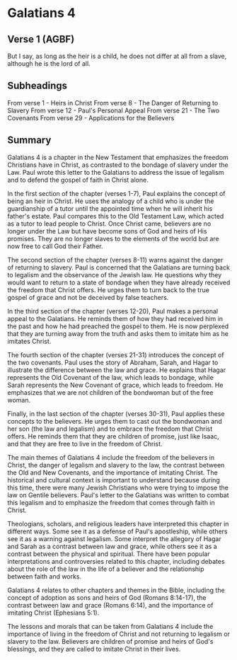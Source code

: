 # Galatians 4

## Verse 1 (AGBF)

But I say, as long as the heir is a child, he does not differ at all from a slave, although he is the lord of all.

## Subheadings

From verse 1 - Heirs in Christ
From verse 8 - The Danger of Returning to Slavery
From verse 12 - Paul's Personal Appeal
From verse 21 - The Two Covenants
From verse 29 - Applications for the Believers

## Summary

Galatians 4 is a chapter in the New Testament that emphasizes the freedom Christians have in Christ, as contrasted to the bondage of slavery under the Law. Paul wrote this letter to the Galatians to address the issue of legalism and to defend the gospel of faith in Christ alone.

In the first section of the chapter (verses 1-7), Paul explains the concept of being an heir in Christ. He uses the analogy of a child who is under the guardianship of a tutor until the appointed time when he will inherit his father's estate. Paul compares this to the Old Testament Law, which acted as a tutor to lead people to Christ. Once Christ came, believers are no longer under the Law but have become sons of God and heirs of His promises. They are no longer slaves to the elements of the world but are now free to call God their Father.

The second section of the chapter (verses 8-11) warns against the danger of returning to slavery. Paul is concerned that the Galatians are turning back to legalism and the observance of the Jewish law. He questions why they would want to return to a state of bondage when they have already received the freedom that Christ offers. He urges them to turn back to the true gospel of grace and not be deceived by false teachers.

In the third section of the chapter (verses 12-20), Paul makes a personal appeal to the Galatians. He reminds them of how they had received him in the past and how he had preached the gospel to them. He is now perplexed that they are turning away from the truth and asks them to imitate him as he imitates Christ.

The fourth section of the chapter (verses 21-31) introduces the concept of the two covenants. Paul uses the story of Abraham, Sarah, and Hagar to illustrate the difference between the law and grace. He explains that Hagar represents the Old Covenant of the law, which leads to bondage, while Sarah represents the New Covenant of grace, which leads to freedom. He emphasizes that we are not children of the bondwoman but of the free woman.

Finally, in the last section of the chapter (verses 30-31), Paul applies these concepts to the believers. He urges them to cast out the bondwoman and her son (the law and legalism) and to embrace the freedom that Christ offers. He reminds them that they are children of promise, just like Isaac, and that they are free to live in the freedom of Christ.

The main themes of Galatians 4 include the freedom of the believers in Christ, the danger of legalism and slavery to the law, the contrast between the Old and New Covenants, and the importance of imitating Christ. The historical and cultural context is important to understand because during this time, there were many Jewish Christians who were trying to impose the law on Gentile believers. Paul's letter to the Galatians was written to combat this legalism and to emphasize the freedom that comes through faith in Christ.

Theologians, scholars, and religious leaders have interpreted this chapter in different ways. Some see it as a defense of Paul's apostleship, while others see it as a warning against legalism. Some interpret the allegory of Hagar and Sarah as a contrast between law and grace, while others see it as a contrast between the physical and spiritual. There have been popular interpretations and controversies related to this chapter, including debates about the role of the law in the life of a believer and the relationship between faith and works.

Galatians 4 relates to other chapters and themes in the Bible, including the concept of adoption as sons and heirs of God (Romans 8:14-17), the contrast between law and grace (Romans 6:14), and the importance of imitating Christ (Ephesians 5:1).

The lessons and morals that can be taken from Galatians 4 include the importance of living in the freedom of Christ and not returning to legalism or slavery to the law. Believers are children of promise and heirs of God's blessings, and they are called to imitate Christ in their lives.